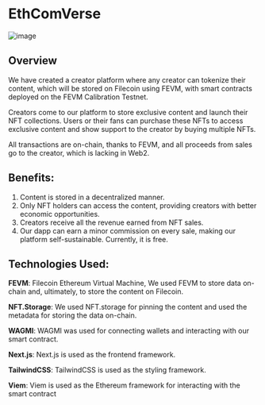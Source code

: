 # EthComVerse

![image](https://github.com/Open-Sorcerer/EthComVerse/assets/71517788/acc718b4-355f-4c6d-bdbf-a83130e8dbed)

## Overview
We have created a creator platform where any creator can tokenize their content, which will be stored on Filecoin using FEVM, with smart contracts deployed on the FEVM Calibration Testnet.

Creators come to our platform to store exclusive content and launch their NFT collections. Users or their fans can purchase these NFTs to access exclusive content and show support to the creator by buying multiple NFTs.

All transactions are on-chain, thanks to FEVM, and all proceeds from sales go to the creator, which is lacking in Web2.

## Benefits:
1. Content is stored in a decentralized manner.
2. Only NFT holders can access the content, providing creators with better economic opportunities.
3. Creators receive all the revenue earned from NFT sales.
4. Our dapp can earn a minor commission on every sale, making our platform self-sustainable. Currently, it is free.

## Technologies Used:

**FEVM**: Filecoin Ethereum Virtual Machine, We used FEVM to store data on-chain and, ultimately, to store the content on Filecoin.

**NFT.Storage**: We used NFT.storage for pinning the content and used the metadata for storing the data on-chain.

**WAGMI**: WAGMI was used for connecting wallets and interacting with our smart contract.

**Next.js**: Next.js is used as the frontend framework.

**TailwindCSS**: TailwindCSS is used as the styling framework.

**Viem**: Viem is used as the Ethereum framework for interacting with the smart contract
